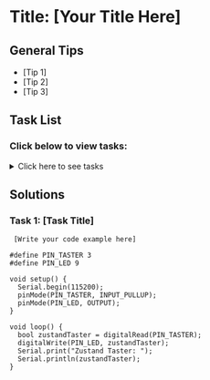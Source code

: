 # Title: [Your Title Here]

## General Tips
- [Tip 1]
- [Tip 2]
- [Tip 3]

## Task List
### Click below to view tasks:
<details>
  <summary>Click here to see tasks</summary>
  - [Task 1: Enter Task Description]
  
</details>

## Solutions

### Task 1: [Task Title]
```Arduino
 [Write your code example here]

#define PIN_TASTER 3
#define PIN_LED 9

void setup() {
  Serial.begin(115200);
  pinMode(PIN_TASTER, INPUT_PULLUP);
  pinMode(PIN_LED, OUTPUT);
}

void loop() {
  bool zustandTaster = digitalRead(PIN_TASTER);
  digitalWrite(PIN_LED, zustandTaster);
  Serial.print("Zustand Taster: ");
  Serial.println(zustandTaster);
}